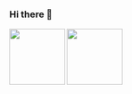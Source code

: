 ### Hi there 👋

<!--
**artem-chumak/artem-chumak** is a ✨ _special_ ✨ repository because its `README.md` (this file) appears on your GitHub profile.

Here are some ideas to get you started:

- 🔭 I’m currently working on ...
- 🌱 I’m currently learning ...
- 👯 I’m looking to collaborate on ...
- 🤔 I’m looking for help with ...
- 💬 Ask me about ...
- 📫 How to reach me: ...
- 😄 Pronouns: ...
- ⚡ Fun fact: ...
-->



<a href="https://github-readme-stats.vercel.app/api/top-langs/?username=artem-chumak&layout=compact">
  <img align="left" height="100" src="https://github-readme-stats.vercel.app/api/top-langs/?username=artem-chumak&layout=compact" />
<a href="https://github-readme-stats.vercel.app/api?username=artem-chumak&hide=contribs&show_icons=true">
  <img  align="left" height="100" style="margin-right: 10px" src="https://github-readme-stats.vercel.app/api?username=artem-chumak&hide=contribs&show_icons=true" />
</a>
